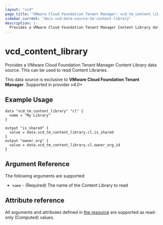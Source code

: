```yaml
---
layout: "vcd"
page_title: "VMware Cloud Foundation Tenant Manager: vcd_tm_content_library"
sidebar_current: "docs-vcd-data-source-tm-content-library"
description: |-
  Provides a VMware Cloud Foundation Tenant Manager Content Library data source. This can be used to read Content Libraries.
---
```


# vcd\_content\_library

Provides a VMware Cloud Foundation Tenant Manager Content Library data source. This can be used to read Content Libraries.

This data source is exclusive to **VMware Cloud Foundation Tenant Manager**. Supported in provider *v4.0+*

## Example Usage

```hcl
data "vcd_tm_content_library" "cl" {
  name = "My Library"
}

output "is_shared" {
  value = data.vcd_tm_content_library.cl.is_shared
}
output "owner_org" {
  value = data.vcd_tm_content_library.cl.owner_org_id
}
```

## Argument Reference

The following arguments are supported:

* `name` - (Required) The name of the Content Library to read

## Attribute reference

All arguments and attributes defined in [the resource](/providers/vmware/vcd/latest/docs/resources/tm_content_library) are supported
as read-only (Computed) values.
